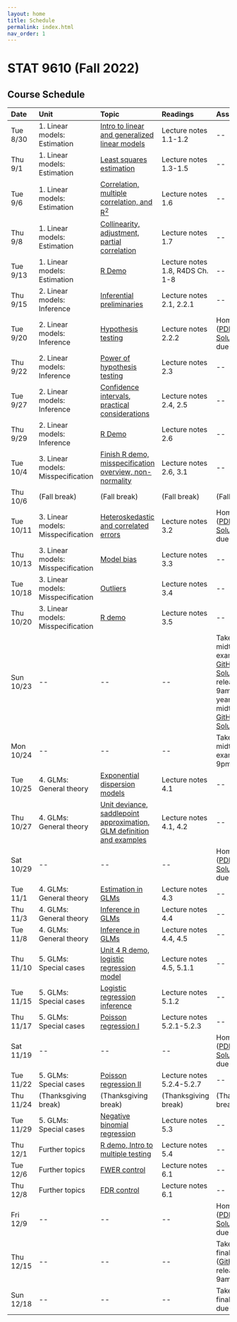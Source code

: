 ```yaml
---
layout: home
title: Schedule
permalink: index.html
nav_order: 1
---
```


# STAT 9610 (Fall 2022)

## Course Schedule

Date | Unit | Topic | Readings | Assignments
:---|:---|:---|:---|:---
Tue 8/30 | 1. Linear models: Estimation | [Intro to linear and generalized linear models](https://upenn.hosted.panopto.com/Panopto/Pages/Viewer.aspx?id=622ed284-1d60-432d-9b36-af00012ba755) | Lecture notes 1.1-1.2  | --
Thu 9/1	| 1. Linear models: Estimation | [Least squares estimation](https://upenn.hosted.panopto.com/Panopto/Pages/Viewer.aspx?id=764934e7-7872-4de9-8c9b-af0200f2b941) | Lecture notes 1.3-1.5 | --
Tue 9/6	| 1. Linear models: Estimation | [Correlation, multiple correlation, and R<sup>2</sup>](https://upenn.hosted.panopto.com/Panopto/Pages/Viewer.aspx?id=0822ba5f-d187-4c2c-8535-af08010e0b74)  | Lecture notes 1.6 | --
Thu 9/8 | 1. Linear models: Estimation | [Collinearity, adjustment, partial correlation](https://upenn.hosted.panopto.com/Panopto/Pages/Viewer.aspx?id=60fffec1-1087-46ce-adf1-af0301546007) | Lecture notes 1.7 | --
Tue 9/13 | 1. Linear models: Estimation | [R Demo](https://upenn.hosted.panopto.com/Panopto/Pages/Viewer.aspx?id=7020cf3c-fa28-46a3-933c-af03016ee0db) | Lecture notes 1.8, R4DS Ch. 1-8 | --
Thu 9/15 | 2. Linear models: Inference | [Inferential preliminaries](https://upenn.hosted.panopto.com/Panopto/Pages/Viewer.aspx?id=9a7f0685-c21e-4c1e-bb52-af04011dd5cf) | Lecture notes 2.1, 2.2.1 | --
Tue 9/20 | 2. Linear models: Inference | [Hypothesis testing](https://upenn.hosted.panopto.com/Panopto/Pages/Viewer.aspx?id=b859024f-a5b4-4f15-a280-af0901125930) | Lecture notes 2.2.2 | Homework 1 ([PDF](https://katsevich-teaching.github.io/stat-9610-fall-2022/assets/homework-1.pdf), [GitHub](https://classroom.github.com/a/Au0hJo0o), [Solutions](https://canvas.upenn.edu/courses/1667344/files/folder/Homework%20Solutions?preview=113926690)) due at 10am
Thu 9/22 | 2. Linear models: Inference | [Power of hypothesis testing](https://upenn.hosted.panopto.com/Panopto/Pages/Viewer.aspx?id=588338b5-871a-4890-92a7-af1101416ef7) | Lecture notes 2.3 | --
Tue 9/27 | 2. Linear models: Inference | [Confidence intervals, practical considerations](https://upenn.hosted.panopto.com/Panopto/Pages/Viewer.aspx?id=3b9b9aaa-acc8-4110-96aa-af17014a3126) | Lecture notes 2.4, 2.5 | --
Thu 9/29 | 2. Linear models: Inference | [R Demo](https://upenn.hosted.panopto.com/Panopto/Pages/Viewer.aspx?id=83689429-1c0f-464d-96d1-af1e0111a9ad) | Lecture notes 2.6 | --
Tue 10/4 | 3. Linear models: Misspecification | [Finish R demo, misspecification overview, non-normality](https://upenn.hosted.panopto.com/Panopto/Pages/Viewer.aspx?id=7c49e135-ca9b-42a6-af34-af0f0126631e) | Lecture notes 2.6, 3.1 | --
Thu 10/6 | (Fall break) | (Fall break) | (Fall break) | (Fall break)
Tue 10/11	| 3. Linear models: Misspecification | [Heteroskedastic and correlated errors](https://upenn.hosted.panopto.com/Panopto/Pages/Viewer.aspx?id=7209ba75-daed-4d76-91ad-af1600fb435c) | Lecture notes 3.2 | Homework 2 ([PDF](https://katsevich-teaching.github.io/stat-9610-fall-2022/assets/homework-2.pdf), [GitHub](https://classroom.github.com/a/YdbCa9nl), [Solutions](https://canvas.upenn.edu/courses/1667344/files/folder/Homework%20Solutions?preview=114878529)) due at 10am
Thu 10/13 | 3. Linear models: Misspecification | [Model bias](https://upenn.hosted.panopto.com/Panopto/Pages/Viewer.aspx?id=cbf4db1d-a8c2-4f88-a76d-af2701397555) | Lecture notes 3.3 | --
Tue 10/18	| 3. Linear models: Misspecification | [Outliers](https://upenn.hosted.panopto.com/Panopto/Pages/Viewer.aspx?id=08d4c41d-7e9f-4e9e-8220-af2e01617cc1) | Lecture notes 3.4 | --
Thu 10/20	| 3. Linear models: Misspecification | [R demo](https://upenn.hosted.panopto.com/Panopto/Pages/Viewer.aspx?id=d5c7c517-e051-47a2-a68c-af2e016acc89) | Lecture notes 3.5 | --
Sun 10/23	| --	| --	| --	| Take-home midterm exam ([PDF](https://katsevich-teaching.github.io/stat-9610-fall-2022/assets/midterm-fall-2022.pdf), [GitHub](https://classroom.github.com/a/POGEGiuW), [Solutions](https://canvas.upenn.edu/courses/1667344/files/folder/Exam%20Solutions?preview=115323235)) released at 9am (last year's midterm [PDF](https://katsevich-teaching.github.io/stat-9610-fall-2022/assets/midterm-fall-2021.pdf), [GitHub](https://classroom.github.com/a/PshJiEP_), [Solutions](https://canvas.upenn.edu/courses/1667344/files/folder/Exam%20Solutions?preview=114981125))
Mon 10/24	| --	| --	| --	| Take-home midterm exam due at 9pm
Tue 10/25	| 4. GLMs: General theory | [Exponential dispersion models](https://upenn.hosted.panopto.com/Panopto/Pages/Viewer.aspx?id=7a5fbfb2-a6d6-4cb3-b5ce-af31015c7daf) | Lecture notes 4.1 | --
Thu 10/27	| 4. GLMs: General theory | [Unit deviance, saddlepoint approximation, GLM definition and examples](https://upenn.hosted.panopto.com/Panopto/Pages/Viewer.aspx?id=d6399f0f-ddf7-45cc-ab9e-af3200e4fa89) | Lecture notes 4.1, 4.2 | --
Sat 10/29	| -- | -- | -- | Homework 3 ([PDF](https://katsevich-teaching.github.io/stat-9610-fall-2022/assets/homework-3.pdf), [GitHub](https://classroom.github.com/a/izYHd83O), [Solutions](https://canvas.upenn.edu/courses/1667344/files/folder/Homework%20Solutions?preview=116082603)) due at 9pm
Tue 11/1	| 4. GLMs: General theory | [Estimation in GLMs](https://upenn.hosted.panopto.com/Panopto/Pages/Viewer.aspx?id=d3842759-ece0-4160-bb67-af3b0149addb) | Lecture notes 4.3  | --
Thu 11/3	| 4. GLMs: General theory | [Inference in GLMs](https://upenn.hosted.panopto.com/Panopto/Pages/Viewer.aspx?id=369fbdd3-8740-4577-b9de-af3c0137357d) | Lecture notes 4.4 | --
Tue 11/8	| 4. GLMs: General theory | [Inference in GLMs](https://upenn.hosted.panopto.com/Panopto/Pages/Viewer.aspx?id=d0340634-64f8-4350-ac0b-af3c0149d8f3) |  Lecture notes 4.4, 4.5 | --
Thu 11/10	| 5. GLMs: Special cases | [Unit 4 R demo, logistic regression model](https://upenn.hosted.panopto.com/Panopto/Pages/Viewer.aspx?id=f2095979-1c32-4b83-ab7d-af3f0103fb3c) | Lecture notes 4.5, 5.1.1 | --
Tue 11/15	| 5. GLMs: Special cases | [Logistic regression inference](https://upenn.hosted.panopto.com/Panopto/Pages/Viewer.aspx?id=c57e31e6-4b49-475b-9dff-af4000f07762) | Lecture notes 5.1.2 | --
Thu 11/17	| 5. GLMs: Special cases | [Poisson regression I](https://upenn.hosted.panopto.com/Panopto/Pages/Viewer.aspx?id=2bed2cb5-b835-4e59-a832-af40014104b3) | Lecture notes 5.2.1-5.2.3 | --
Sat 11/19 | -- | -- | -- | Homework 4 ([PDF](https://katsevich-teaching.github.io/stat-9610-fall-2022/assets/homework-4.pdf), [GitHub](https://classroom.github.com/a/g_MHMcQT), [Solutions](https://canvas.upenn.edu/courses/1667344/files/folder/Homework%20Solutions?preview=116719258)) due at 9pm
Tue 11/22	| 5. GLMs: Special cases | [Poisson regression II](https://upenn.hosted.panopto.com/Panopto/Pages/Viewer.aspx?id=4ee7593b-1b08-42cf-becc-af520164708f) | Lecture notes 5.2.4-5.2.7 | --
Thu 11/24 | (Thanksgiving break) | (Thanksgiving break)	| (Thanksgiving break) | (Thanksgiving break)
Tue 11/29	| 5. GLMs: Special cases | [Negative binomial regression](https://upenn.hosted.panopto.com/Panopto/Pages/Viewer.aspx?id=c4474f89-0f18-493f-820a-af5401725ec1) | Lecture notes 5.3 | --
Thu 12/1	| Further topics | [R demo, Intro to multiple testing](https://upenn.hosted.panopto.com/Panopto/Pages/Viewer.aspx?id=b7b5b3cc-0940-4ef7-8a69-af54017df540) | Lecture notes 5.4 | --
Tue 12/6	| Further topics | [FWER control](https://upenn.hosted.panopto.com/Panopto/Pages/Viewer.aspx?id=8c9da21a-67ef-4db1-bb19-af5b01636523) | Lecture notes 6.1 | --
Thu 12/8 | Further topics | [FDR control](https://upenn.hosted.panopto.com/Panopto/Pages/Viewer.aspx?id=7b6e546e-e7db-4f47-8256-af5b017290e4) | Lecture notes 6.1 | --
Fri 12/9 | -- | -- | -- |  Homework 5 ([PDF](https://katsevich-teaching.github.io/stat-9610-fall-2022/assets/homework-5.pdf), [GitHub](https://classroom.github.com/a/B2WF_Who), [Solutions](https://canvas.upenn.edu/courses/1667344/files/folder/Homework%20Solutions?preview=117112279)) due at 9pm
Thu 12/15 | -- | -- | -- | Take-home final exam ([GitHub](https://classroom.github.com/a/BiNIfAdJ)) released at 9am
Sun 12/18 | -- | -- | -- | Take-home final exam due at 9pm
